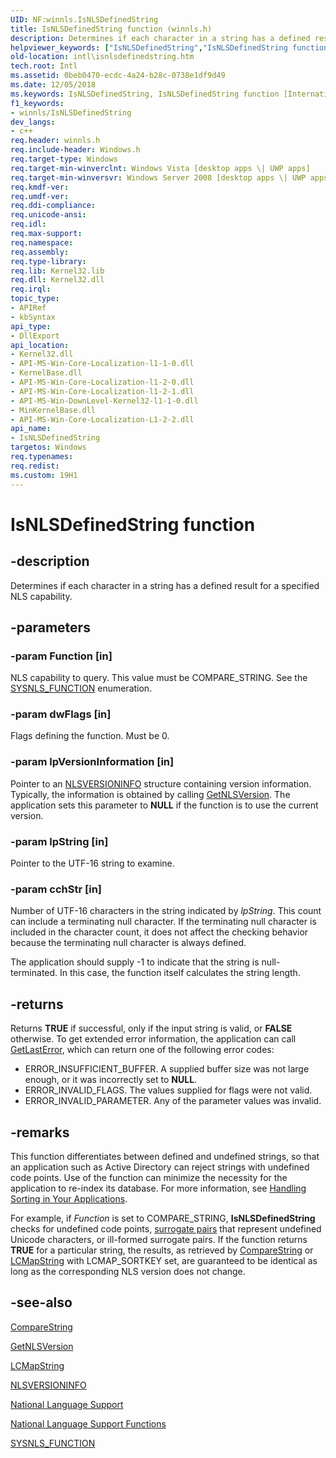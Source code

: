 ```yaml
---
UID: NF:winnls.IsNLSDefinedString
title: IsNLSDefinedString function (winnls.h)
description: Determines if each character in a string has a defined result for a specified NLS capability.helpviewer_keywords: ["IsNLSDefinedString","IsNLSDefinedString function [Internationalization for Windows Applications]","_win32_IsNLSDefinedString","intl.isnlsdefinedstring","winnls/IsNLSDefinedString"]
old-location: intl\isnlsdefinedstring.htm
tech.root: Intl
ms.assetid: 0beb0470-ecdc-4a24-b28c-0738e1df9d49
ms.date: 12/05/2018
ms.keywords: IsNLSDefinedString, IsNLSDefinedString function [Internationalization for Windows Applications], _win32_IsNLSDefinedString, intl.isnlsdefinedstring, winnls/IsNLSDefinedString
f1_keywords:
- winnls/IsNLSDefinedString
dev_langs:
- c++
req.header: winnls.h
req.include-header: Windows.h
req.target-type: Windows
req.target-min-winverclnt: Windows Vista [desktop apps \| UWP apps]
req.target-min-winversvr: Windows Server 2008 [desktop apps \| UWP apps]
req.kmdf-ver: 
req.umdf-ver: 
req.ddi-compliance: 
req.unicode-ansi: 
req.idl: 
req.max-support: 
req.namespace: 
req.assembly: 
req.type-library: 
req.lib: Kernel32.lib
req.dll: Kernel32.dll
req.irql: 
topic_type:
- APIRef
- kbSyntax
api_type:
- DllExport
api_location:
- Kernel32.dll
- API-MS-Win-Core-Localization-l1-1-0.dll
- KernelBase.dll
- API-MS-Win-Core-Localization-l1-2-0.dll
- API-MS-Win-Core-Localization-l1-2-1.dll
- API-MS-Win-DownLevel-Kernel32-l1-1-0.dll
- MinKernelBase.dll
- API-MS-Win-Core-Localization-L1-2-2.dll
api_name:
- IsNLSDefinedString
targetos: Windows
req.typenames: 
req.redist: 
ms.custom: 19H1
---
```


# IsNLSDefinedString function


## -description


Determines if each character in a string has a defined result for a specified NLS capability.


## -parameters




### -param Function [in]

NLS capability to query. This value must be COMPARE_STRING. See the <a href="https://docs.microsoft.com/windows/desktop/api/winnls/ne-winnls-sysnls_function">SYSNLS_FUNCTION</a> enumeration.


### -param dwFlags [in]

Flags defining the function. Must be 0.


### -param lpVersionInformation [in]

Pointer to an <a href="https://docs.microsoft.com/windows/win32/api/winnls/ns-winnls-nlsversioninfo~r1">NLSVERSIONINFO</a> structure containing version information. Typically, the information is obtained by calling <a href="https://docs.microsoft.com/windows/desktop/api/winnls/nf-winnls-getnlsversion">GetNLSVersion</a>. The application sets this parameter to <b>NULL</b> if the function is to use the current version. 


### -param lpString [in]

Pointer to the UTF-16 string to examine.


### -param cchStr [in]

Number of UTF-16 characters in the string indicated by <i>lpString</i>. This count can include a terminating null character. If the terminating null character is included in the character count, it does not affect the checking behavior because the terminating null character is always defined.

The application should supply -1 to indicate that the string is null-terminated. In this case, the function itself calculates the string length.


## -returns



Returns <b>TRUE</b> if successful, only if the input string is valid, or <b>FALSE</b> otherwise. To get extended error information, the application can call <a href="https://docs.microsoft.com/windows/desktop/api/errhandlingapi/nf-errhandlingapi-getlasterror">GetLastError</a>, which can return one of the following error codes:

<ul>
<li>ERROR_INSUFFICIENT_BUFFER. A supplied buffer size was not large enough, or it was incorrectly set to <b>NULL</b>.</li>
<li>ERROR_INVALID_FLAGS. The values supplied for flags were not valid.</li>
<li>ERROR_INVALID_PARAMETER. Any of the parameter values was invalid.</li>
</ul>



## -remarks



This function differentiates between defined and undefined strings, so that an application such as Active Directory can reject strings with undefined code points. Use of the function can minimize the necessity for the application to re-index its database. For more information, see <a href="https://docs.microsoft.com/windows/desktop/Intl/handling-sorting-in-your-applications">Handling Sorting in Your Applications</a>.

For example, if <i>Function</i> is set to COMPARE_STRING, <b>IsNLSDefinedString</b> checks for undefined code points, <a href="https://docs.microsoft.com/windows/desktop/Intl/surrogates-and-supplementary-characters">surrogate pairs</a> that represent undefined Unicode characters, or ill-formed surrogate pairs. If the function returns <b>TRUE</b> for a particular string, the results, as retrieved by <a href="https://docs.microsoft.com/windows/desktop/api/stringapiset/nf-stringapiset-comparestringw">CompareString</a> or <a href="https://docs.microsoft.com/windows/desktop/api/winnls/nf-winnls-lcmapstringa">LCMapString</a> with LCMAP_SORTKEY set, are guaranteed to be identical as long as the corresponding NLS version does not change.




## -see-also




<a href="https://docs.microsoft.com/windows/desktop/api/stringapiset/nf-stringapiset-comparestringw">CompareString</a>



<a href="https://docs.microsoft.com/windows/desktop/api/winnls/nf-winnls-getnlsversion">GetNLSVersion</a>



<a href="https://docs.microsoft.com/windows/desktop/api/winnls/nf-winnls-lcmapstringa">LCMapString</a>



<a href="https://docs.microsoft.com/windows/win32/api/winnls/ns-winnls-nlsversioninfo~r1">NLSVERSIONINFO</a>



<a href="https://docs.microsoft.com/windows/desktop/Intl/national-language-support">National Language Support</a>



<a href="https://docs.microsoft.com/windows/desktop/Intl/national-language-support-functions">National Language Support Functions</a>



<a href="https://docs.microsoft.com/windows/desktop/api/winnls/ne-winnls-sysnls_function">SYSNLS_FUNCTION</a>
 

 


